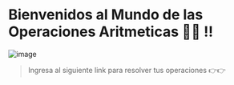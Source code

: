 # Bienvenidos al Mundo de las Operaciones Aritmeticas 👋👋 !!
![image](https://user-images.githubusercontent.com/80645321/200142098-c02e10e1-5bd6-496c-8e7f-1159ad255da0.png)


> Ingresa al siguiente link para resolver tus operaciones 👉👉 
